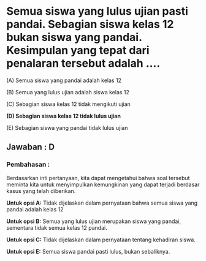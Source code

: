 # Semua siswa yang lulus ujian pasti pandai. Sebagian siswa kelas 12 bukan siswa yang pandai. Kesimpulan yang tepat dari penalaran tersebut adalah .... 

(A) Semua siswa yang pandai adalah kelas 12 

(B) Semua yang lulus ujian adalah siswa kelas 12 

(C) Sebagian siswa kelas 12 tidak mengikuti ujian 

**(D) Sebagian siswa kelas 12 tidak lulus ujian** 

(E) Sebagian siswa yang pandai tidak lulus ujian



## Jawaban : D

### Pembahasan :

Berdasarkan inti pertanyaan, kita dapat mengetahui bahwa soal tersebut meminta kita untuk menyimpulkan kemungkinan yang dapat terjadi berdasar kasus yang telah diberikan.

**Untuk opsi A:** Tidak dijelaskan dalam pernyataan bahwa semua siswa yang pandai adalah kelas 12

**Untuk opsi B:** Semua yang lulus ujian merupakan siswa yang pandai, sementara tidak semua kelas 12 pandai.

**Untuk opsi C:** Tidak dijelaskan dalam pernyataan tentang kehadiran siswa.

**Untuk opsi E:** Semua siswa pandai pasti lulus, bukan sebaliknya.